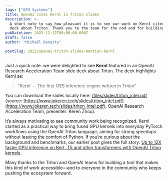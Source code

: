 ```yaml
---
tags: ["GPU Systems"]
title: OpenAI cites Kernl in Triton slides
description: >-
  A short note to say how pleasant it is to see our work on Kernl cited in an OpenAI Research Acceleration Team slide
  deck about Triton. Thank you to the team for the nod and for building such an empowering tool.
pubDatetime: 2022-12-12T00:00:00.000Z
draft: false
author: "Michaël Benesty"

postSlug: 2022/openai-triton-slides-mention-kernl
---
```


Just a quick note: we were delighted to see **Kernl** featured in an OpenAI Research Acceleration Team slide deck about
Triton. The deck highlights Kernl as:

> "Kernl — The first OSS inference engine written in Triton"

You can download the slides locally here: [/files/slides/triton_intel.pdf](/files/slides/triton_intel.pdf)
(source: [https://www.jokeren.tech/slides/triton_intel.pdf](https://www.jokeren.tech/slides/triton_intel.pdf), OpenAI Research Acceleration Team, presenter: Keren Zhou).

<!-- more -->

It’s always motivating to see community work being recognized. Kernl started as a practical way to bring fused GPU
kernels into everyday PyTorch workflows using the OpenAI Triton language, aiming for strong speedups without leaving the
comfort of Python. If you’re curious about the background and benchmarks, our earlier post gives the full story:
[Up to 12X faster GPU inference on Bert, T5 and other transformers with OpenAI Triton kernels](../up-to-12X-faster-gpu-inference-on-bert-t5/index.md).

Many thanks to the Triton and OpenAI teams for building a tool that makes this kind of work accessible—and to everyone
in the community who keeps pushing the ecosystem forward.
